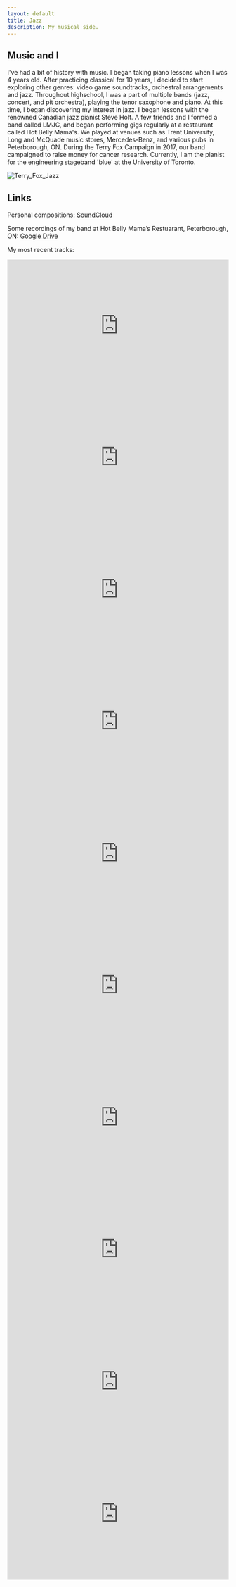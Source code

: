 ```yaml
---
layout: default
title: Jazz
description: My musical side.
---
```


## Music and I
I've had a bit of history with music. I began taking piano lessons when I was 4 years old. After practicing classical for 10 years, I decided to start exploring other genres: video game soundtracks, orchestral arrangements and jazz. Throughout highschool, I was a part of multiple bands (jazz, concert, and pit orchestra), playing the tenor saxophone and piano. At this time, I began discovering my interest in jazz. I began lessons with the renowned Canadian jazz pianist Steve Holt. A few friends and I formed a band called LMJC, and began performing gigs regularly at a restaurant called Hot Belly Mama's. We played at venues such as Trent University, Long and McQuade music stores, Mercedes-Benz, and various pubs in Peterborough, ON. During the Terry Fox Campaign in 2017, our band campaigned to raise money for cancer research. Currently, I am the pianist for the engineering stageband 'blue' at the University of Toronto.

![Terry_Fox_Jazz](/assets/Project_Pictures/Terry_Fox_Jazz.png)

## Links
Personal compositions: [SoundCloud](https://soundcloud.com/iwebsterproductions)

Some recordings of my band at Hot Belly Mama’s Restuarant, Peterborough, ON: [Google Drive](https://drive.google.com/open?id=1Hn4TjYWsfGigKvTaUdFP1fDMM10dNhW0)

My most recent tracks:

<iframe width="100%" height="300" scrolling="no" frameborder="no" allow="autoplay" src="https://w.soundcloud.com/player/?url=https%3A//api.soundcloud.com/tracks/666539279&color=%230d00ff&auto_play=false&hide_related=false&show_comments=true&show_user=true&show_reposts=false&show_teaser=true&visual=true"></iframe>

<iframe width="100%" height="300" scrolling="no" frameborder="no" allow="autoplay" src="https://w.soundcloud.com/player/?url=https%3A//api.soundcloud.com/tracks/642576615&color=%230d00ff&auto_play=false&hide_related=false&show_comments=true&show_user=true&show_reposts=false&show_teaser=true&visual=true"></iframe>

<iframe width="100%" height="300" scrolling="no" frameborder="no" allow="autoplay" src="https://w.soundcloud.com/player/?url=https%3A//api.soundcloud.com/tracks/615874899&color=%230d00ff&auto_play=false&hide_related=false&show_comments=true&show_user=true&show_reposts=false&show_teaser=true&visual=true"></iframe>

<iframe width="100%" height="300" scrolling="no" frameborder="no" allow="autoplay" src="https://w.soundcloud.com/player/?url=https%3A//api.soundcloud.com/tracks/615874899&color=%23ff5500&auto_play=false&hide_related=false&show_comments=true&show_user=true&show_reposts=false&show_teaser=true&visual=true"></iframe>

<iframe width="100%" height="300" scrolling="no" frameborder="no" allow="autoplay" src="https://w.soundcloud.com/player/?url=https%3A//api.soundcloud.com/tracks/553283178&color=%230d00ff&auto_play=false&hide_related=false&show_comments=true&show_user=true&show_reposts=false&show_teaser=true&visual=true"></iframe>

<iframe width="100%" height="300" scrolling="no" frameborder="no" allow="autoplay" src="https://w.soundcloud.com/player/?url=https%3A//api.soundcloud.com/tracks/551971119&color=%230d00ff&auto_play=false&hide_related=false&show_comments=true&show_user=true&show_reposts=false&show_teaser=true&visual=true"></iframe>

<iframe width="100%" height="300" scrolling="no" frameborder="no" allow="autoplay" src="https://w.soundcloud.com/player/?url=https%3A//api.soundcloud.com/tracks/428397252&color=%230d00ff&auto_play=false&hide_related=false&show_comments=true&show_user=true&show_reposts=false&show_teaser=true&visual=true"></iframe>

<iframe width="100%" height="300" scrolling="no" frameborder="no" allow="autoplay" src="https://w.soundcloud.com/player/?url=https%3A//api.soundcloud.com/tracks/421042674&color=%230d00ff&auto_play=false&hide_related=false&show_comments=true&show_user=true&show_reposts=false&show_teaser=true&visual=true"></iframe>

<iframe width="100%" height="300" scrolling="no" frameborder="no" allow="autoplay" src="https://w.soundcloud.com/player/?url=https%3A//api.soundcloud.com/tracks/299473868&color=%230d00ff&auto_play=false&hide_related=false&show_comments=true&show_user=true&show_reposts=false&show_teaser=true&visual=true"></iframe>

<iframe width="100%" height="300" scrolling="no" frameborder="no" allow="autoplay" src="https://w.soundcloud.com/player/?url=https%3A//api.soundcloud.com/tracks/299472802&color=%230d00ff&auto_play=false&hide_related=false&show_comments=true&show_user=true&show_reposts=false&show_teaser=true&visual=true"></iframe>





